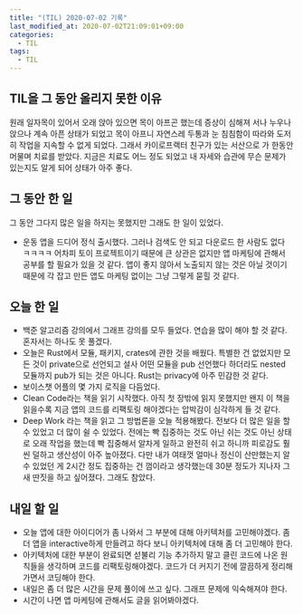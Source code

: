 ```yaml
---
title: "(TIL) 2020-07-02 기록"
last_modified_at: 2020-07-02T21:09:01+09:00
categories:
  - TIL
tags:
  - TIL
---
```


## TIL을 그 동안 올리지 못한 이유

원래 일자목이 있어서 오래 앉아 있으면 목이 아프곤 했는데 증상이 심해져 서나 누우나 앉으나 계속 아픈 상태가 되었고 목이 아프니 자연스레 두통과 눈 침침함이 따라와 도저히 작업을 지속할 수 없게 되었다. 그래서 카이로프랙터 친구가 있는 서산으로 가 한동안 머물며 치료를 받았다. 지금은 치료도 어느 정도 되었고 내 자세와 습관에 무슨 문제가 있는지도 알게 되어 상태가 아주 좋다.

## 그 동안 한 일

그 동안 그다지 많은 일을 하지는 못했지만 그래도 한 일이 있었다.

- 운동 앱을 드디어 정식 출시했다. 그러나 검색도 안 되고 다운로드 한 사람도 없다 ㅋㅋㅋㅋ 어차피 토이 프로젝트이기 때문에 큰 상관은 없지만 앱 마케팅에 관해서 공부를 할 필요가 있을 것 같다. 앱이 좋지 않아서 노출되지 않는 것은 아닐 것이기 때문에 각 잡고 만든 앱도 마케팅 없이는 그냥 그렇게 묻힐 것 같다.

## 오늘 한 일
- 백준 알고리즘 강의에서 그래프 강의를 모두 들었다. 연습을 많이 해야 할 것 같다. 혼자서는 하나도 못 풀겠다.
- 오늘은 Rust에서 모듈, 패키지, crates에 관한 것을 배웠다. 특별한 건 없었지만 모든 것이 private으로 선언되고 설사 어떤 모듈을 pub 선언했다 하더라도 nested 모듈까지 pub가 되는 것은 아니다. Rust는 privacy에 아주 민감한 것 같다.
- 보이스챗 어플의 몇 가지 로직을 다듬었다.
- Clean Code라는 책을 읽기 시작했다. 아직 첫 장밖에 읽지 못했지만 왠지 이 책을 읽을수록 지금 앱의 코드를 리팩토링 해야겠다는 압박감이 심각하게 들 것 같다.
- Deep Work 라는 책을 읽고 그 방법론을 오늘 적용해봤다. 전보다 더 많은 일을 할 수 있었고 더 많이 쉴 수 있었다. 전에는 빡 집중하는 것도 아닌 쉬는 것도 아닌 상태로 오래 작업을 했는데 빡 집중해서 알차게 일하고 완전히 쉬고 하니까 피로감도 훨씬 덜하고 생산성이 아주 높아졌다. 다만 내가 여태껏 얼마나 정신이 산만했는지 알 수 있었던 게 2시간 정도 집중하는 건 껌이라고 생각했는데 30분 정도가 지나자 그새 딴짓을 하고 싶어졌다. 그래도 참았다.

## 내일 할 일
- 오늘 앱에 대한 아이디어가 좀 나와서 그 부분에 대해 아키텍처를 고민해야겠다. 좀 더 앱을 interactive하게 만들려고 하다 보니 아키텍처에 대해 좀 더 고민해야 한다.
- 아키텍처에 대한 부분이 완료되면 섣불리 기능 추가하지 말고 클린 코드에 나온 원칙들을 생각하며 코드를 리팩토링해야겠다. 코드가 더 커지기 전에 깔끔하게 정리해가면서 코딩해야 한다.
- 내일은 좀 더 많은 시간을 문제 풀이에 쓰고 싶다. 그래프 문제에 익숙해져야 한다.
- 시간이 나면 앱 마케팅에 관해서도 글을 읽어봐야겠다.